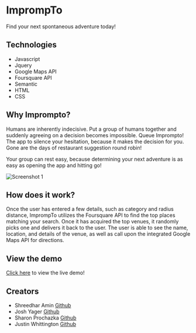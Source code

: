 # ImprompTo
Find your next spontaneous adventure today!

## Technologies
- Javascript
- Jquery
- Google Maps API
- Foursquare API
- Semantic
- HTML
- CSS

## Why Imprompto?
Humans are inherently indecisive. Put a group of humans together and suddenly agreeing on a decision becomes impossible. Queue Imprompto! The app to silence your hesitation, because it makes the decision for you. Gone are the days of restaurant suggestion round robin! 

Your group can rest easy, because determining your next adventure is as easy as opening the app and hitting go!

![Screenshot 1](/assets/images/screen1.png?raw=true "Screenshot 1")

## How does it work?
Once the user has entered a few details, such as category and radius distance, ImprompTo utilizes the Foursquare API to find the top places matching your search. Once it has acquired the top venues, it randomly picks one and delivers it back to the user. The user is able to see the name, location, and details of the venue, as well as call upon the integrated Google Maps API for directions.

## View the demo
[Click here](https://shreedamin.github.io/imprompto/) to view the live demo!


## Creators

* Shreedhar Amin [Github](https://github.com/shreedamin)
* Josh Yager [Github](https://github.com/jmyager)
* Sharon Prochazka [Github](https://github.com/prochazkaCT)
* Justin Whittington [Github](https://github.com/honduranheat)

 
